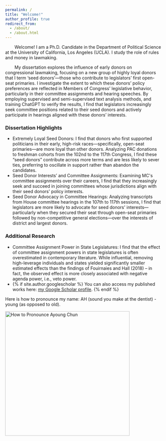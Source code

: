 ```yaml
---
permalink: /
title: "Welcome!"
author_profile: true
redirect_from: 
  - /about/
  - /about.html
---
```


<p style="text-indent: 30px;"> Welcome! I am a Ph.D. Candidate in the Department of Political Science at the University of California, Los Angeles (UCLA). I study the role of rules and money in lawmaking.<br>

<p style="text-indent: 30px;"> My dissertation explores the influence of early donors on congressional lawmaking, focusing on a new group of highly loyal donors that I term ‘seed donors’—those who contribute to legislators’ first open-seat primaries. I investigate the extent to which these donors’ policy preferences are reflected in Members of Congress’ legislative behavior, particularly in their committee assignments and hearing speeches. By employing supervised and semi-supervised text analysis methods, and training ChatGPT to verify the results, I find that legislators increasingly seek committee positions related to their seed donors and actively participate in hearings aligned with these donors’ interests.<br>

<h3>Dissertation Highlights</h3>
<ul>
 <li> Extremely Loyal Seed Donors: I find that donors who first supported politicians in their early, high-risk races—specifically, open-seat primaries—are more loyal than other donors. Analyzing PAC donations to freshman cohorts from the 102nd to the 117th Congress, I find these “seed donors” contribute across more terms and are less likely to sever ties, preferring to oscillate in support rather than abandon the candidates. </li>
<li> Seed Donor Interests’ and Committee Assignments: Examining MC's committee assignments over their careers, I find that they increasingly seek and succeed in joining committees whose jurisdictions align with their seed donors' policy interests. </li>
<li> Seed Donor Advocacy in Committee Hearings: Analyzing transcripts from House committee hearings in the 107th to 117th sessions, I find that legislators are more likely to advocate for seed donors' interests—particularly when they secured their seat through open-seat primaries followed by non-competitive general elections—over the interests of district and largest donors. </li> 
</ul>

<h3>Additional Research</h3>
<ul>
  <li>Committee Assignment Power in State Legislatures: I find that the effect of committee assignment powers in state legislatures is often overestimated in contemporary literature. While influential, removing high-leverage individuals and states yielded significantly smaller estimated effects than the findings of Fouirnaies and Hall (2018) – in fact, the observed effect is more closely associated with negative agenda power, i.e., veto power.</li> 
  <li>{% if site.author.googlescholar %} You can also access my published works here: <a href="{{site.author.googlescholar}}">my Google Scholar profile</a>. {% endif %}</li>
</ul>

<p>Here is how to pronounce my name: AH (sound you make at the dentist) - young (as opposed to old).</p>

<img src="https://ayoungchun.github.io/images/sayname.jpg" alt="How to Pronounce Ayoung Chun" width="400"/>

